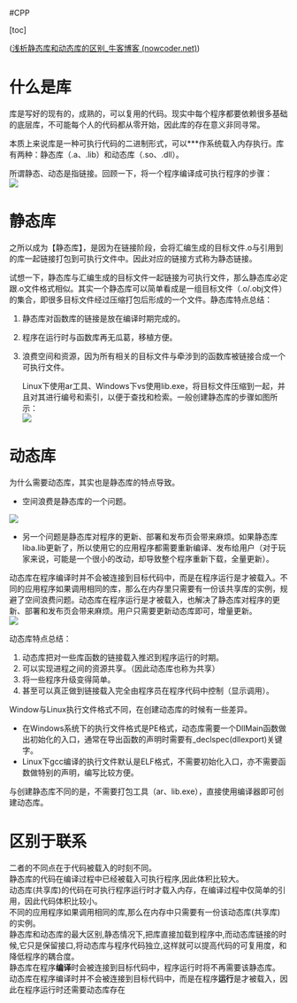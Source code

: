 #CPP 

[toc]

([浅析静态库和动态库的区别_牛客博客 (nowcoder.net)](https://blog.nowcoder.net/n/8e07e78a703c413c916d0f830b8ceda7))

# 什么是库

库是写好的现有的，成熟的，可以复用的代码。现实中每个程序都要依赖很多基础的底层库，不可能每个人的代码都从零开始，因此库的存在意义非同寻常。

本质上来说库是一种可执行代码的二进制形式，可以\*\*\*作系统载入内存执行。库有两种：静态库（.a、.lib）和动态库（.so、.dll）。

所谓静态、动态是指链接。回顾一下，将一个程序编译成可执行程序的步骤：  
![](https://uploadfiles.nowcoder.com/images/20200113/860432_1578913126076_00F51FD75453B2462E4D7B530E12A64D)

# 静态库
之所以成为【静态库】，是因为在链接阶段，会将汇编生成的目标文件.o与引用到的库一起链接打包到可执行文件中。因此对应的链接方式称为静态链接。

试想一下，静态库与汇编生成的目标文件一起链接为可执行文件，那么静态库必定跟.o文件格式相似。其实一个静态库可以简单看成是一组目标文件（.o/.obj文件）的集合，即很多目标文件经过压缩打包后形成的一个文件。静态库特点总结：

1.  静态库对函数库的链接是放在编译时期完成的。
2.  程序在运行时与函数库再无瓜葛，移植方便。
3.  浪费空间和资源，因为所有相关的目标文件与牵涉到的函数库被链接合成一个可执行文件。

    Linux下使用ar工具、Windows下vs使用lib.exe，将目标文件压缩到一起，并且对其进行编号和索引，以便于查找和检索。一般创建静态库的步骤如图所示：  
    ![](https://uploadfiles.nowcoder.com/images/20200113/860432_1578913126166_8A2F7B1C26BE42E9191ABD9EEF33BDAE)
    
# 动态库
为什么需要动态库，其实也是静态库的特点导致。

*   空间浪费是静态库的一个问题。

![](https://uploadfiles.nowcoder.com/images/20200113/860432_1578913126313_312058C426B0FF7FE3F50F3612DC01ED)

*   另一个问题是静态库对程序的更新、部署和发布页会带来麻烦。如果静态库liba.lib更新了，所以使用它的应用程序都需要重新编译、发布给用户（对于玩家来说，可能是一个很小的改动，却导致整个程序重新下载，全量更新）。

动态库在程序编译时并不会被连接到目标代码中，而是在程序运行是才被载入。不同的应用程序如果调用相同的库，那么在内存里只需要有一份该共享库的实例，规避了空间浪费问题。动态库在程序运行是才被载入，也解决了静态库对程序的更新、部署和发布页会带来麻烦。用户只需要更新动态库即可，增量更新。  
![](https://uploadfiles.nowcoder.com/images/20200113/860432_1578913126754_CC295DD21EAB35889B77495715957914)
  
动态库特点总结：

1.  动态库把对一些库函数的链接载入推迟到程序运行的时期。
2.  可以实现进程之间的资源共享。（因此动态库也称为共享）
3.  将一些程序升级变得简单。    
4.  甚至可以真正做到链接载入完全由程序员在程序代码中控制（显示调用）。

Window与Linux执行文件格式不同，在创建动态库的时候有一些差异。

*   在Windows系统下的执行文件格式是PE格式，动态库需要一个DllMain函数做出初始化的入口，通常在导出函数的声明时需要有\_declspec(dllexport)关键字。
*   Linux下gcc编译的执行文件默认是ELF格式，不需要初始化入口，亦不需要函数做特别的声明，编写比较方便。

与创建静态库不同的是，不需要打包工具（ar、lib.exe），直接使用编译器即可创建动态库。

# 区别于联系
二者的不同点在于代码被载入的时刻不同。  
静态库的代码在编译过程中已经被载入可执行程序,因此体积比较大。  
动态库(共享库)的代码在可执行程序运行时才载入内存，在编译过程中仅简单的引用，因此代码体积比较小。  
不同的应用程序如果调用相同的库,那么在内存中只需要有一份该动态库(共享库)的实例。  
静态库和动态库的最大区别,静态情况下,把库直接加载到程序中,而动态库链接的时候,它只是保留接口,将动态库与程序代码独立,这样就可以提高代码的可复用度，和降低程序的耦合度。  
静态库在程序**编译**时会被连接到目标代码中，程序运行时将不再需要该静态库。  
动态库在程序编译时并不会被连接到目标代码中，而是在程序**运行**是才被载入，因此在程序运行时还需要动态库存在
